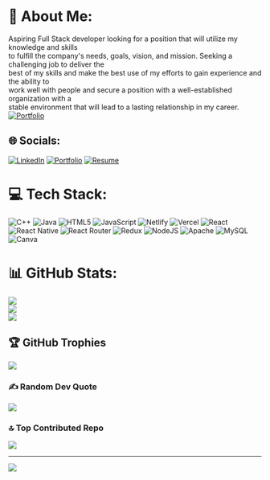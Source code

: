 # 💫 About Me:
Aspiring Full Stack developer looking for a position that will utilize my knowledge and skills<br>to fulfill the company's needs, goals, vision, and mission. Seeking a challenging job to deliver the<br>best of my skills and make the best use of my efforts to gain experience and the ability to<br>work well with people and secure a position with a well-established organization with a <br>stable environment that will lead to a lasting relationship in my career.
[![Portfolio](https://img.shields.io/badge/Portfolio-%2312100E.svg?style=plastic&logo=google-chrome&logoColor=white)](https://devnandanraj.github.io/)

## 🌐 Socials:
[![LinkedIn](https://img.shields.io/badge/LinkedIn-%230077B5.svg?logo=linkedin&logoColor=white)](https://linkedin.com/in/devnandanraj07) 
[![Portfolio](https://img.shields.io/badge/Portfolio-%2312100E.svg?style=plastic&logo=google-chrome&logoColor=white)](https://devnandanraj.github.io/)
[![Resume](https://img.shields.io/badge/Resume-%2312100E.svg?style=plastic&logo=adobe-acrobat-reader&logoColor=white)](https://drive.google.com/file/d/1ElM0jh3ilAPRCeDVMniGCiojkMUExcgh/view?usp=share_link)


# 💻 Tech Stack:
![C++](https://img.shields.io/badge/c++-%2300599C.svg?style=plastic&logo=c%2B%2B&logoColor=white) ![Java](https://img.shields.io/badge/java-%23ED8B00.svg?style=plastic&logo=java&logoColor=white) ![HTML5](https://img.shields.io/badge/html5-%23E34F26.svg?style=plastic&logo=html5&logoColor=white) ![JavaScript](https://img.shields.io/badge/javascript-%23323330.svg?style=plastic&logo=javascript&logoColor=%23F7DF1E) ![Netlify](https://img.shields.io/badge/netlify-%23000000.svg?style=plastic&logo=netlify&logoColor=#00C7B7) ![Vercel](https://img.shields.io/badge/vercel-%23000000.svg?style=plastic&logo=vercel&logoColor=white) ![React](https://img.shields.io/badge/react-%2320232a.svg?style=plastic&logo=react&logoColor=%2361DAFB) ![React Native](https://img.shields.io/badge/react_native-%2320232a.svg?style=plastic&logo=react&logoColor=%2361DAFB) ![React Router](https://img.shields.io/badge/React_Router-CA4245?style=plastic&logo=react-router&logoColor=white) ![Redux](https://img.shields.io/badge/redux-%23593d88.svg?style=plastic&logo=redux&logoColor=white) ![NodeJS](https://img.shields.io/badge/node.js-6DA55F?style=plastic&logo=node.js&logoColor=white) ![Apache](https://img.shields.io/badge/apache-%23D42029.svg?style=plastic&logo=apache&logoColor=white) ![MySQL](https://img.shields.io/badge/mysql-%2300f.svg?style=plastic&logo=mysql&logoColor=white) ![Canva](https://img.shields.io/badge/Canva-%2300C4CC.svg?style=plastic&logo=Canva&logoColor=white)
# 📊 GitHub Stats:
![](https://github-readme-stats.vercel.app/api?username=DevnandanRaj&theme=react&hide_border=false&include_all_commits=false&count_private=false)<br/>
![](https://github-readme-streak-stats.herokuapp.com/?user=DevnandanRaj&theme=react&hide_border=false)<br/>
![](https://github-readme-stats.vercel.app/api/top-langs/?username=DevnandanRaj&theme=react&hide_border=false&include_all_commits=false&count_private=false&layout=compact)

## 🏆 GitHub Trophies
![](https://github-profile-trophy.vercel.app/?username=DevnandanRaj&theme=nord&no-frame=false&no-bg=true&margin-w=4)

### ✍️ Random Dev Quote
![](https://quotes-github-readme.vercel.app/api?type=horizontal&theme=radical)

### 🔝 Top Contributed Repo
![](https://github-contributor-stats.vercel.app/api?username=DevnandanRaj&limit=5&theme=nord&combine_all_yearly_contributions=true)

---
[![](https://visitcount.itsvg.in/api?id=DevnandanRaj&icon=2&color=8)](https://visitcount.itsvg.in)


